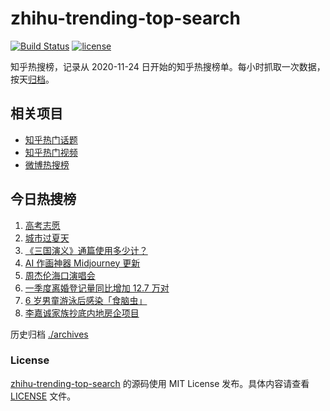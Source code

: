 # zhihu-trending-top-search

[![Build Status](https://github.com/justjavac/zhihu-trending-top-search/workflows/ci/badge.svg?branch=main)](https://github.com/justjavac/zhihu-trending-top-search/actions)
[![license](https://img.shields.io/github/license/justjavac/zhihu-trending-top-search)](https://github.com/justjavac/zhihu-trending-top-search/blob/main/LICENSE)

知乎热搜榜，记录从 2020-11-24 日开始的知乎热搜榜单。每小时抓取一次数据，按天[归档](./archives)。

## 相关项目

- [知乎热门话题](https://github.com/justjavac/zhihu-trending-hot-questions)
- [知乎热门视频](https://github.com/justjavac/zhihu-trending-hot-video)
- [微博热搜榜](https://github.com/justjavac/weibo-trending-hot-search)

## 今日热搜榜

<!-- BEGIN -->
<!-- 最后更新时间 Tue Jun 27 2023 16:10:44 GMT+0800 (China Standard Time) -->

1. [高考志愿](https://www.zhihu.com/search?q=%E9%AB%98%E8%80%83%E5%BF%97%E6%84%BF)
1. [城市过夏天](https://www.zhihu.com/search?q=%E5%9F%8E%E5%B8%82%E8%BF%87%E5%A4%8F%E5%A4%A9)
1. [《三国演义》通篇使用多少计？](https://www.zhihu.com/search?q=%E3%80%8A%E4%B8%89%E5%9B%BD%E6%BC%94%E4%B9%89%E3%80%8B%E9%80%9A%E7%AF%87%E4%BD%BF%E7%94%A8%E5%A4%9A%E5%B0%91%E8%AE%A1%EF%BC%9F)
1. [AI 作画神器 Midjourney 更新](https://www.zhihu.com/search?q=AI%20%E4%BD%9C%E7%94%BB%E7%A5%9E%E5%99%A8%20Midjourney%20%E6%9B%B4%E6%96%B0)
1. [周杰伦海口演唱会](https://www.zhihu.com/search?q=%E5%91%A8%E6%9D%B0%E4%BC%A6%E6%B5%B7%E5%8F%A3%E6%BC%94%E5%94%B1%E4%BC%9A)
1. [一季度离婚登记量同比增加 12.7 万对](https://www.zhihu.com/search?q=%E4%B8%80%E5%AD%A3%E5%BA%A6%E7%A6%BB%E5%A9%9A%E7%99%BB%E8%AE%B0%E9%87%8F%E5%90%8C%E6%AF%94%E5%A2%9E%E5%8A%A0%2012.7%20%E4%B8%87%E5%AF%B9)
1. [6 岁男童游泳后感染「食脑虫」](https://www.zhihu.com/search?q=6%20%E5%B2%81%E7%94%B7%E7%AB%A5%E6%B8%B8%E6%B3%B3%E5%90%8E%E6%84%9F%E6%9F%93%E3%80%8C%E9%A3%9F%E8%84%91%E8%99%AB%E3%80%8D)
1. [李嘉诚家族抄底内地房企项目](https://www.zhihu.com/search?q=%E6%9D%8E%E5%98%89%E8%AF%9A%E5%AE%B6%E6%97%8F%E6%8A%84%E5%BA%95%E5%86%85%E5%9C%B0%E6%88%BF%E4%BC%81%E9%A1%B9%E7%9B%AE)

<!-- END -->

历史归档 [./archives](./archives)

### License

[zhihu-trending-top-search](https://github.com/justjavac/zhihu-trending-top-search) 的源码使用 MIT License
发布。具体内容请查看 [LICENSE](./LICENSE) 文件。
